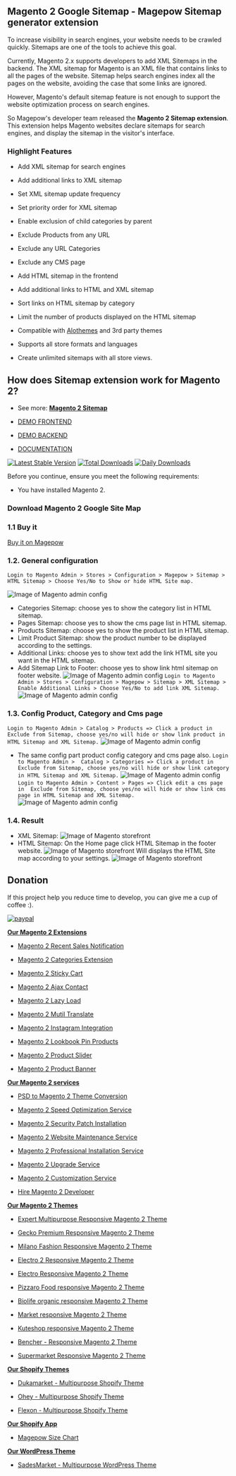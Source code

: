 ## Magento 2 Google Sitemap - Magepow Sitemap generator extension

To increase visibility in search engines, your website needs to be crawled quickly. Sitemaps are one of the tools to achieve this goal.

Currently, Magento 2.x supports developers to add XML Sitemaps in the backend. The XML sitemap for Magento is an XML file that contains links to all the pages of the website. Sitemap helps search engines index all the pages on the website, avoiding the case that some links are ignored.

However, Magento's default sitemap feature is not enough to support the website optimization process on search engines. 

So Magepow's developer team released the **Magento 2 Sitemap extension**. This extension helps Magento websites declare sitemaps for search engines, and display the sitemap in the visitor's interface.

### Highlight Features

- Add XML sitemap for search engines

- Add additional links to XML sitemap

- Set XML sitemap update frequency

- Set priority order for XML sitemap

- Enable exclusion of child categories by parent

- Exclude Products from any URL

- Exclude any URL Categories

- Exclude any CMS page

- Add HTML sitemap in the frontend

- Add additional links to HTML and XML sitemap

- Sort links on HTML sitemap by category

- Limit the number of products displayed on the HTML sitemap

- Compatible with [Alothemes](https://alothemes.com/) and 3rd party themes

- Supports all store formats and languages

- Create unlimited sitemaps with all store views.

## How does Sitemap extension work for Magento 2?

- See more: [**Magento 2 Sitemap**](https://magepow.com/magento-2-sitemap.html)

- [DEMO FRONTEND](https://demo.magepow.com/sitemap)

- [DEMO BACKEND](https://demo.magepow.com/sitemap/admin)

- [DOCUMENTATION](https://docs.magepow.com/sizechart)

[![Latest Stable Version](https://poser.pugx.org/magepow/sitemap/v/stable)](https://packagist.org/packages/magepow/sitemap)
[![Total Downloads](https://poser.pugx.org/magepow/sitemap/downloads)](https://packagist.org/packages/magepow/sitemap)
[![Daily Downloads](https://poser.pugx.org/magepow/sitemap/d/daily)](https://packagist.org/packages/magepow/sitemap)

Before you continue, ensure you meet the following requirements:

  * You have installed Magento 2.

### Download Magento 2 Google Site Map

  ### 1.1 Buy it
  [Buy it on Magepow](https://magepow.com/magento-2-sitemap.html)

  ### 1.2. General configuration

  `Login to Magento Admin > Stores > Configuration > Magepow > Sitemap > HTML Sitemap > Choose Yes/No to Show or hide HTML Site map.`
  
  ![Image of Magento admin config](https://github.com/magepow/magento2-sitemap/blob/master/media/htmlsitemap.png)
  * Categories Sitemap: choose yes to show the category list in HTML sitemap.
  * Pages Sitemap: choose yes to show the cms page list in HTML sitemap.
  * Products Sitemap: choose yes to show the product list in HTML sitemap.
  * Limit Product Sitemap: show the product number to be displayed according to the settings. 
  * Additional Links: choose yes to show text add the link HTML site you want in the HTML sitemap.
  * Add Sitemap Link to Footer: choose yes to show link html sitemap on footer website.
  ![Image of Magento admin config](https://github.com/magepow/magento2-sitemap/blob/master/media/linkfooter.png)
  `Login to Magento Admin > Stores > Configuration > Magepow > Sitemap > XML Sitemap > Enable Additional Links > Choose Yes/No to add link XML Sitemap.`
  ![Image of Magento admin config](https://github.com/magepow/magento2-sitemap/blob/master/media/addlinksitemap.png)
  ### 1.3. Config Product, Category and Cms page 
   `Login to Magento Admin > Catalog > Products => Click a product in  Exclude from Sitemap, choose yes/no will hide or show link product in HTML Sitemap and XML Sitemap.`
   ![Image of Magento admin config](https://github.com/magepow/magento2-sitemap/blob/master/media/productsitemap.png)
   * The same config part product config category and cms page also.
   `Login to Magento Admin >  Catalog > Categories => Click a product in  Exclude from Sitemap, choose yes/no will hide or show link category in HTML Sitemap and XML Sitemap.` 
   ![Image of Magento admin config](https://github.com/magepow/magento2-sitemap/blob/master/media/categorysitemap.png)
   `Login to Magento Admin > Content > Pages => Click edit a cms page in  Exclude from Sitemap, choose yes/no will hide or show link cms page in HTML Sitemap and XML Sitemap.` 
   ![Image of Magento admin config](https://github.com/magepow/magento2-sitemap/blob/master/media/cmspagesitemap.png)
  ### 1.4. Result 
  * XML Sitemap:
  ![Image of Magento storefront](https://github.com/magepow/magento2-sitemap/blob/master/media/xmlsitemap.png)
  * HTML Sitemap: 
  On the Home page click HTML Sitemap in the footer website.
  ![Image of Magento storefront](https://github.com/magepow/magento2-sitemap/blob/master/media/linkfooter.png)
  Will displays the HTML Site map according to your settings.
  ![Image of Magento storefront](https://github.com/magepow/magento2-sitemap/blob/master/media/htmlsitemap1.png)
 ## Donation

If this project help you reduce time to develop, you can give me a cup of coffee :).

[![paypal](https://www.paypalobjects.com/en_US/i/btn/btn_donateCC_LG.gif)](https://www.paypal.com/paypalme/alopay)

      
**[Our Magento 2 Extensions](https://magepow.com/magento-2-extensions.html)**

* [Magento 2 Recent Sales Notification](https://magepow.com/magento-2-recent-sales-notification.html)

* [Magento 2 Categories Extension](https://magepow.com/magento-categories-extension.html)

* [Magento 2 Sticky Cart](https://magepow.com/magento-sticky-cart.html)

* [Magento 2 Ajax Contact](https://magepow.com/magento-ajax-contact-form.html)

* [Magento 2 Lazy Load](https://magepow.com/magento-lazy-load.html)

* [Magento 2 Mutil Translate](https://magepow.com/magento-multi-translate.html)

* [Magento 2 Instagram Integration](https://magepow.com/magento-2-instagram.html)

* [Magento 2 Lookbook Pin Products](https://magepow.com/lookbook-pin-products.html)

* [Magento 2 Product Slider](https://magepow.com/magento-product-slider.html)

* [Magento 2 Product Banner](https://magepow.com/magento-banner-slider.html)

**[Our Magento 2 services](https://magepow.com/magento-services.html)**

* [PSD to Magento 2 Theme Conversion](https://magepow.com/psd-to-magento-theme-conversion.html)

* [Magento 2 Speed Optimization Service](https://magepow.com/magento-speed-optimization-service.html)

* [Magento 2 Security Patch Installation](https://magepow.com/magento-security-patch-installation.html)

* [Magento 2 Website Maintenance Service](https://magepow.com/website-maintenance-service.html)

* [Magento 2 Professional Installation Service](https://magepow.com/professional-installation-service.html)

* [Magento 2 Upgrade Service](https://magepow.com/magento-upgrade-service.html)

* [Magento 2 Customization Service](https://magepow.com/customization-service.html)

* [Hire Magento 2 Developer](https://magepow.com/hire-magento-developer.html)

**[Our Magento 2 Themes](https://alothemes.com/)**

* [Expert Multipurpose Responsive Magento 2 Theme](https://1.envato.market/c/1314680/275988/4415?u=https://themeforest.net/item/expert-premium-responsive-magento-2-and-1-support-rtl-magento-2-/21667789)

* [Gecko Premium Responsive Magento 2 Theme](https://1.envato.market/c/1314680/275988/4415?u=https://themeforest.net/item/gecko-responsive-magento-2-theme-rtl-supported/24677410)

* [Milano Fashion Responsive Magento 2 Theme](https://1.envato.market/c/1314680/275988/4415?u=https://themeforest.net/item/milano-fashion-responsive-magento-1-2-theme/12141971)

* [Electro 2 Responsive Magento 2 Theme](https://1.envato.market/c/1314680/275988/4415?u=https://themeforest.net/item/electro2-premium-responsive-magento-2-rtl-supported/26875864)

* [Electro Responsive Magento 2 Theme](https://1.envato.market/c/1314680/275988/4415?u=https://themeforest.net/item/electro-responsive-magento-1-2-theme/17042067)

* [Pizzaro Food responsive Magento 2 Theme](https://1.envato.market/c/1314680/275988/4415?u=https://themeforest.net/item/pizzaro-food-responsive-magento-1-2-theme/19438157)

* [Biolife organic responsive Magento 2 Theme](https://1.envato.market/c/1314680/275988/4415?u=https://themeforest.net/item/biolife-organic-food-magento-2-theme-rtl-supported/25712510)

* [Market responsive Magento 2 Theme](https://1.envato.market/c/1314680/275988/4415?u=https://themeforest.net/item/market-responsive-magento-2-theme/22997928)

* [Kuteshop responsive Magento 2 Theme](https://1.envato.market/c/1314680/275988/4415?u=https://themeforest.net/item/kuteshop-multipurpose-responsive-magento-1-2-theme/12985435)

* [Bencher - Responsive Magento 2 Theme](https://1.envato.market/c/1314680/275988/4415?u=https://themeforest.net/item/bencher-responsive-magento-1-2-theme/15787772)

* [Supermarket Responsive Magento 2 Theme](https://1.envato.market/c/1314680/275988/4415?u=https://themeforest.net/item/supermarket-responsive-magento-1-2-theme/18447995)

**[Our Shopify Themes](https://themeforest.net/user/alotheme)**

* [Dukamarket - Multipurpose Shopify Theme](https://1.envato.market/c/1314680/275988/4415?u=https://themeforest.net/item/dukamarket-multipurpose-shopify-theme/36158349)

* [Ohey - Multipurpose Shopify Theme](https://1.envato.market/c/1314680/275988/4415?u=https://themeforest.net/item/ohey-multipurpose-shopify-theme/34624195)

* [Flexon - Multipurpose Shopify Theme](https://1.envato.market/c/1314680/275988/4415?u=https://themeforest.net/item/flexon-multipurpose-shopify-theme/33461048)

**[Our Shopify App](https://apps.shopify.com/partners/maggicart)**

* [Magepow Size Chart](https://apps.shopify.com/magepow-size-chart)

**[Our WordPress Theme](https://themeforest.net/user/alotheme/portfolio)**

* [SadesMarket - Multipurpose WordPress Theme](https://1.envato.market/c/1314680/275988/4415?u=https://themeforest.net/item/sadesmarket-multipurpose-wordpress-theme/35369933)
